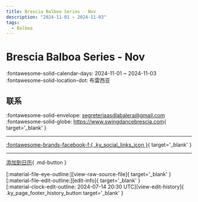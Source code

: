 ```yaml
---
title: Brescia Balboa Series - Nov
description: "2024-11-01 ~ 2024-11-03"
tags:
  - Balboa
---
```


# Brescia Balboa Series - Nov 

:fontawesome-solid-calendar-days: 2024-11-01 ~ 2024-11-03  
:fontawesome-solid-location-dot: 布雷西亚  

## 联系

:fontawesome-solid-envelope: <segreteriaasdlabalera@gmail.com>  
:fontawesome-solid-globe: <https://www.swingdancebrescia.com>{ target='_blank' }  

---

 [:fontawesome-brands-facebook-f:{ .ky_social_links_icon }](https://www.facebook.com/ASDLaBalera){ target='_blank' }

---

[添加到日历](https://swing.news/ics/zh-Hans/2024/it/brescia-balboa-series-nov-2024.ics){ .md-button }

<div class="ky_page_footer" markdown>
<div class="ky_page_footer_trailing" markdown="span">
[:material-file-eye-outline:][view-raw-source-file]{ target='_blank' }
[:material-file-edit-outline:][edit-info]{ target='_blank' }
</div>
<div class="ky_page_footer_leading" markdown="span">
[:material-clock-edit-outline: 2024-07-14 20:30 UTC][view-edit-history]{ .ky_page_footer_history_button target='_blank' }
</div>
</div>

[view-raw-source-file]: https://github.com/swingdance/events/blob/main/2024/it/brescia-balboa-series-nov-2024.json "查看原始源文件"
[edit-info]: https://github.com/swingdance/events/issues/new?assignees=&labels=update+event&projects=&template=03-update_entity.yml&title=%5B2024%2Fit%5D%20Brescia%20Balboa%20Series%20-%20Nov&region=it&year=2024&id=brescia-balboa-series-nov-2024&name=Brescia%20Balboa%20Series%20-%20Nov&org_id= "编辑信息"

[view-edit-history]: https://github.com/swingdance/events/commits/main/2024/it/brescia-balboa-series-nov-2024.json "查看编辑历史"
